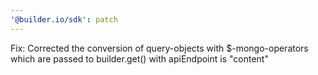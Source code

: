 ```yaml
---
'@builder.io/sdk': patch
---
```


Fix: Corrected the conversion of query-objects with $-mongo-operators which are passed to builder.get() with apiEndpoint is "content"

